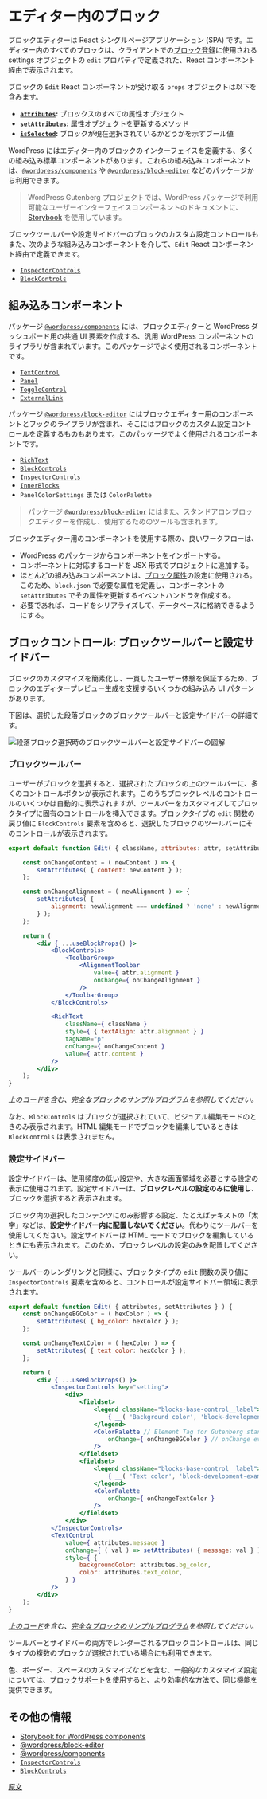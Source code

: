 <!-- 
# The block in the Editor
 -->
# エディター内のブロック

<!-- 
The Block Editor is a React Single Page Application (SPA). Every block in the Editor is displayed through a React component defined in the `edit` property of the settings object used to [register the block](https://developer.wordpress.org/block-editor/getting-started/fundamentals/registration-of-a-block/#registering-a-block-with-javascript-client-side) on the client. 

 -->
ブロックエディターは React シングルページアプリケーション (SPA) です。エディター内のすべてのブロックは、クライアントでの[ブロック登録](https://ja.wordpress.org/team/handbook/block-editor/getting-started/fundamentals/registration-of-a-block/#JavaScript-%E3%81%AB%E3%82%88%E3%82%8B%E3%83%96%E3%83%AD%E3%83%83%E3%82%AF%E3%81%AE%E7%99%BB%E9%8C%B2%EF%BC%88%E3%82%AF%E3%83%A9%E3%82%A4%E3%82%A2%E3%83%B3%E3%83%88%E5%81%B4%EF%BC%89)に使用される settings オブジェクトの `edit` プロパティで定義された、React コンポーネント経由で表示されます。

<!-- 
The `props` object received by the block's `Edit` React component includes:

- **[`attributes`](https://developer.wordpress.org/block-editor/reference-guides/block-api/block-edit-save/#attributes):** An object of all the block's attributes.
- **[`setAttributes`](https://developer.wordpress.org/block-editor/reference-guides/block-api/block-edit-save/#setattributes):** A method to update the attributes object.
- **[`isSelected`](https://developer.wordpress.org/block-editor/reference-guides/block-api/block-edit-save/#isselected):** A boolean value that communicates whether the block is currently selected
 -->
ブロックの `Edit` React コンポーネントが受け取る `props` オブジェクトは以下を含みます。

- **[`attributes`](https://ja.wordpress.org/team/handbook/block-editor/reference-guides/block-api/block-edit-save/#%E5%B1%9E%E6%80%A7):** ブロックスのすべての属性オブジェクト
- **[`setAttributes`](https://ja.wordpress.org/team/handbook/block-editor/reference-guides/block-api/block-edit-save/#setAttributes):** 属性オブジェクトを更新するメソッド
- **[`isSelected`](https://ja.wordpress.org/team/handbook/block-editor/reference-guides/block-api/block-edit-save/#isSelected):** ブロックが現在選択されているかどうかを示すブール値

<!-- 
WordPress provides many built-in standard components that can be used to define the block interface in the Editor. These built-in components are available via packages such as [`@wordpress/components`](https://developer.wordpress.org/block-editor/reference-guides/packages/packages-components/) and [`@wordpress/block-editor`](https://developer.wordpress.org/block-editor/reference-guides/packages/packages-block-editor/).

 -->
WordPress にはエディター内のブロックのインターフェイスを定義する、多くの組み込み標準コンポーネントがあります。これらの組み込みコンポーネントは、[`@wordpress/components`](https://developer.wordpress.org/block-editor/reference-guides/packages/packages-components/) や [`@wordpress/block-editor`](https://developer.wordpress.org/block-editor/reference-guides/packages/packages-block-editor/) などのパッケージから利用できます。

<!-- 
<div class="callout">
	The WordPress Gutenberg project uses <a href="https://wordpress.github.io/gutenberg/?path=/docs/docs-introduction--page">Storybook</a> to document the user interface components that are available in WordPress packages.
</div>
 -->
> WordPress Gutenberg プロジェクトでは、WordPress パッケージで利用可能なユーザーインターフェイスコンポーネントのドキュメントに、<a href="https://wordpress.github.io/gutenberg/?path=/docs/docs-introduction--page">Storybook</a> を使用しています。

<!-- 
Custom settings controls for the block in the Block Toolbar or the Settings Sidebar can also be defined through this `Edit` React component via built-in components such as:

- [`InspectorControls`](https://github.com/WordPress/gutenberg/blob/HEAD/packages/block-editor/src/components/inspector-controls/README.md) 
- [`BlockControls`](https://github.com/WordPress/gutenberg/tree/trunk/packages/block-editor/src/components/block-controls) 
 -->
ブロックツールバーや設定サイドバーのブロックのカスタム設定コントロールもまた、次のような組み込みコンポーネントを介して、`Edit` React コンポーネント経由で定義できます。
- [`InspectorControls`](https://github.com/WordPress/gutenberg/blob/HEAD/packages/block-editor/src/components/inspector-controls/README.md)
- [`BlockControls`](https://github.com/WordPress/gutenberg/tree/trunk/packages/block-editor/src/components/block-controls)

<!-- 
## Built-in components
 -->
## 組み込みコンポーネント

<!-- 
The package [`@wordpress/components`](https://developer.wordpress.org/block-editor/reference-guides/packages/packages-components/) includes a library of generic WordPress components to create common UI elements for the Block Editor and the WordPress dashboard. Some of the  most commonly used components from this package are:
 -->
パッケージ [`@wordpress/components`](https://developer.wordpress.org/block-editor/reference-guides/packages/packages-components/) には、ブロックエディターと WordPress ダッシュボード用の共通 UI 要素を作成する、汎用 WordPress コンポーネントのライブラリが含まれています。このパッケージでよく使用されるコンポーネントです。

- [`TextControl`](https://wordpress.github.io/gutenberg/?path=/docs/components-textcontrol--docs) 
- [`Panel`](https://wordpress.github.io/gutenberg/?path=/docs/components-panel--docs)
- [`ToggleControl`](https://wordpress.github.io/gutenberg/?path=/docs/components-togglecontrol--docs)
- [`ExternalLink`](https://wordpress.github.io/gutenberg/?path=/docs/components-externallink--docs)

<!-- 
The package [`@wordpress/block-editor`](https://developer.wordpress.org/block-editor/reference-guides/packages/packages-block-editor/) includes a library of components and hooks for the Block Editor, including those to define custom settings controls for the block. Some of the components most commonly used from this package are:
 -->
パッケージ [`@wordpress/block-editor`](https://developer.wordpress.org/block-editor/reference-guides/packages/packages-block-editor/) にはブロックエディター用のコンポーネントとフックのライブラリが含まれ、そこにはブロックのカスタム設定コントロールを定義するものもあります。このパッケージでよく使用されるコンポーネントです。

<!-- 
- [`RichText`](https://github.com/WordPress/gutenberg/blob/HEAD/packages/block-editor/src/components/rich-text/README.md)
- [`BlockControls`](https://github.com/WordPress/gutenberg/tree/trunk/packages/block-editor/src/components/block-controls)
- [`InspectorControls`](https://github.com/WordPress/gutenberg/blob/HEAD/packages/block-editor/src/components/inspector-controls/README.md)
- [`InnerBlocks`](https://github.com/WordPress/gutenberg/blob/HEAD/packages/block-editor/src/components/inner-blocks/README.md)
- `PanelColorSettings` or `ColorPalette`
 -->
- [`RichText`](https://github.com/WordPress/gutenberg/blob/HEAD/packages/block-editor/src/components/rich-text/README.md)
- [`BlockControls`](https://github.com/WordPress/gutenberg/tree/trunk/packages/block-editor/src/components/block-controls)
- [`InspectorControls`](https://github.com/WordPress/gutenberg/blob/HEAD/packages/block-editor/src/components/inspector-controls/README.md)
- [`InnerBlocks`](https://github.com/WordPress/gutenberg/blob/HEAD/packages/block-editor/src/components/inner-blocks/README.md)
- `PanelColorSettings` または `ColorPalette`

<!-- 
<div class="callout callout-info">
	The package <a href="https://developer.wordpress.org/block-editor/reference-guides/packages/packages-block-editor/"><code>@wordpress/block-editor</code></a> also provides the tools to create and use standalone block editors.
</div>
 -->
> パッケージ [`@wordpress/block-editor`](https://developer.wordpress.org/block-editor/reference-guides/packages/packages-block-editor/) にはまた、スタンドアロンブロックエディターを作成し、使用するためのツールも含まれます。

<!-- 
A good workflow when using a component for the Block Editor is:

- Import the component from a WordPress package.
- Add the corresponding code for the component to your project in JSX format.
- Most built-in components will be used to set [block attributes](https://developer.wordpress.org/block-editor/getting-started/fundamentals/block-json/#using-attributes-to-store-block-data), so define any necessary attributes in `block.json` and create event handlers to update those attributes with `setAttributes` in your component.
- Adapt the code to be serialized and stored in the database if needed.
 -->
ブロックエディター用のコンポーネントを使用する際の、良いワークフローは、

- WordPress のパッケージからコンポーネントをインポートする。
- コンポーネントに対応するコードを JSX 形式でプロジェクトに追加する。
- ほとんどの組み込みコンポーネントは、[ブロック属性](https://ja.wordpress.org/team/handbook/block-editor/getting-started/fundamentals/block-json/#attributes-%E3%82%92%E4%BD%BF%E7%94%A8%E3%81%97%E3%81%9F%E3%83%96%E3%83%AD%E3%83%83%E3%82%AF%E3%83%87%E3%83%BC%E3%82%BF%E3%81%AE%E4%BF%9D%E5%AD%98)の設定に使用される。このため、`block.json` で必要な属性を定義し、コンポーネントの `setAttributes` でその属性を更新するイベントハンドラを作成する。
- 必要であれば、コードをシリアライズして、データベースに格納できるようにする。

<!-- 
## Block Controls: Block Toolbar and Settings Sidebar
 -->
## ブロックコントロール: ブロックツールバーと設定サイドバー

<!-- 
To simplify block customization and ensure a consistent user experience, there are several built-in UI patterns to help generate the Editor preview of a block. 
 -->
ブロックのカスタマイズを簡素化し、一貫したユーザー体験を保証するため、ブロックのエディタープレビュー生成を支援するいくつかの組み込み UI パターンがあります。

<!-- 
The image below details the Block Toolbar and the Settings Sidebar of a selected Paragraph block.
 -->
下図は、選択した段落ブロックのブロックツールバーと設定サイドバーの詳細です。

<!-- 
![Diagram showing the Block Toolbar and the Settings Sidebar when a Paragraph block is selected](https://developer.wordpress.org/files/2023/12/block-toolbar-settings-sidebar.png)
 -->
![段落ブロック選択時のブロックツールバーと設定サイドバーの図解](https://developer.wordpress.org/files/2023/12/block-toolbar-settings-sidebar.png)

<!-- 
### Block Toolbar
 -->
### ブロックツールバー

<!-- 
When the user selects a block, a number of control buttons may be shown in a toolbar above the selected block. Some of these block-level controls may be included automatically, but you can also customize the toolbar to include controls specific to your block type. If the return value of your block type's `Edit` function includes a `BlockControls` element, those controls will be shown in the selected block's toolbar.
 -->
ユーザーがブロックを選択すると、選択されたブロックの上のツールバーに、多くのコントロールボタンが表示されます。このうちブロックレベルのコントロールのいくつかは自動的に表示されますが、ツールバーをカスタマイズしてブロックタイプに固有のコントロールを挿入できます。ブロックタイプの `edit` 関数の戻り値に `BlockControls` 要素を含めると、選択したブロックのツールバーにそのコントロールが表示されます。

```jsx
export default function Edit( { className, attributes: attr, setAttributes } ) {

	const onChangeContent = ( newContent ) => {
		setAttributes( { content: newContent } );
	};

	const onChangeAlignment = ( newAlignment ) => {
		setAttributes( {
			alignment: newAlignment === undefined ? 'none' : newAlignment,
		} );
	};

	return (
		<div { ...useBlockProps() }>
			<BlockControls>
				<ToolbarGroup>
					<AlignmentToolbar
						value={ attr.alignment }
						onChange={ onChangeAlignment }
					/>
				</ToolbarGroup>
			</BlockControls>

			<RichText
				className={ className }
				style={ { textAlign: attr.alignment } }
				tagName="p"
				onChange={ onChangeContent }
				value={ attr.content }
			/>
		</div>
	);
}
```

<!-- 
_See the [full block example](https://github.com/WordPress/block-development-examples/tree/trunk/plugins/block-toolbar-ab967f) of the [code above](https://github.com/WordPress/block-development-examples/blob/trunk/plugins/block-toolbar-ab967f/src/edit.js)._
 -->
_[上のコード](https://github.com/WordPress/block-development-examples/blob/trunk/plugins/block-toolbar-ab967f/src/edit.js)を含む、[完全なブロックのサンプルプログラム](https://github.com/WordPress/block-development-examples/tree/trunk/plugins/block-toolbar-ab967f)を参照してください。_

<!-- 
Note that `BlockControls` is only visible when the block is currently selected and in visual editing mode. `BlockControls` are not shown when editing a block in HTML editing mode.
 -->
なお、`BlockControls` はブロックが選択されていて、ビジュアル編集モードのときのみ表示されます。HTML 編集モードでブロックを編集しているときは `BlockControls` は表示されません。

<!-- 
### Settings Sidebar
 -->
### 設定サイドバー

<!-- 
The Settings Sidebar is used to display less-often-used settings or those that require more screen space. The Settings Sidebar should be used for **block-level settings only** and is shown when a block is selected.
 -->
設定サイドバーは、使用頻度の低い設定や、大きな画面領域を必要とする設定の表示に使用されます。設定サイドバーは、**ブロックレベルの設定のみに使用し**、ブロックを選択すると表示されます。

<!-- 
If a setting only affects selected content inside a block, such as "bolding" text, **do not place the setting inside the Settings Sidebar**. Use a toolbar instead. The Settings Sidebar is displayed even when editing a block in HTML mode, so it should only contain block-level settings.
 -->
ブロック内の選択したコンテンツにのみ影響する設定、たとえばテキストの「太字」などは、**設定サイドバー内に配置しないでください**。代わりにツールバーを使用してください。設定サイドバーは HTML モードでブロックを編集しているときにも表示されます。このため、ブロックレベルの設定のみを配置してください。

<!-- 
The Block Tab is shown in place of the Document Tab when a block is selected.
 -->
<!-- 
ブロックを選択すると、ドキュメントタブの代わりにブロックタブが表示されます。
 -->
<!-- 
Similar to rendering a toolbar, if you include an `InspectorControls` component in the `return` value of your block type's `Edit` function, those controls will be shown in the Settings Sidebar region.
 -->
ツールバーのレンダリングと同様に、ブロックタイプの `edit` 関数の戻り値に `InspectorControls` 要素を含めると、コントロールが設定サイドバー領域に表示されます。

```jsx
export default function Edit( { attributes, setAttributes } ) {
	const onChangeBGColor = ( hexColor ) => {
		setAttributes( { bg_color: hexColor } );
	};

	const onChangeTextColor = ( hexColor ) => {
		setAttributes( { text_color: hexColor } );
	};

	return (
		<div { ...useBlockProps() }>
			<InspectorControls key="setting">
				<div>
					<fieldset>
						<legend className="blocks-base-control__label">
							{ __( 'Background color', 'block-development-examples' ) }
						</legend>
						<ColorPalette // Element Tag for Gutenberg standard color selector
							onChange={ onChangeBGColor } // onChange event callback
						/>
					</fieldset>
					<fieldset>
						<legend className="blocks-base-control__label">
							{ __( 'Text color', 'block-development-examples' ) }
						</legend>
						<ColorPalette
							onChange={ onChangeTextColor }
						/>
					</fieldset>
				</div>
			</InspectorControls>
			<TextControl
				value={ attributes.message }
				onChange={ ( val ) => setAttributes( { message: val } ) }
				style={ {
					backgroundColor: attributes.bg_color,
					color: attributes.text_color,
				} }
			/>
		</div>
	);
}
```
<!-- 
_See the [full block example](https://github.com/WordPress/block-development-examples/tree/trunk/plugins/settings-sidebar-82c525) of the [code above](https://github.com/WordPress/block-development-examples/blob/trunk/plugins/settings-sidebar-82c525/src/edit.js)._
 -->

_[上のコード](https://github.com/WordPress/block-development-examples/blob/trunk/plugins/settings-sidebar-82c525/src/edit.js)を含む、[完全なブロックのサンプルプログラム](https://github.com/WordPress/block-development-examples/tree/trunk/plugins/settings-sidebar-82c525)を参照してください。_

<!-- 
Block controls rendered in both the toolbar and sidebar will also be available when multiple blocks of the same type are selected.
 -->
ツールバーとサイドバーの両方でレンダーされるブロックコントロールは、同じタイプの複数のブロックが選択されている場合にも利用できます。

<!-- 
<div class="callout callout-note">
	For common customization settings, including color, border, spacing, and more, you can rely on <a href="https://developer.wordpress.org/block-editor/getting-started/fundamentals/block-json/#enable-ui-settings-panels-for-the-block-with-supports">block supports</a> instead of a custom solution. Block supports provide a consistent UI with the same functionality as other Core blocks.
</div>
 -->
色、ボーダー、スペースのカスタマイズなどを含む、一般的なカスタマイズ設定については、<a href="https://ja.wordpress.org/team/handbook/block-editor/getting-started/fundamentals/block-json/#supports-%E3%81%AB%E3%82%88%E3%82%8B%E3%83%96%E3%83%AD%E3%83%83%E3%82%AF%E3%81%AE-UI-%E8%A8%AD%E5%AE%9A%E3%83%91%E3%83%8D%E3%83%AB%E3%81%AE%E6%9C%89%E5%8A%B9%E5%8C%96">ブロックサポート</a>を使用すると、より効率的な方法で、同じ機能を提供できます。

<!-- 
## Additional resources
 -->
## その他の情報

- [Storybook for WordPress components](https://wordpress.github.io/gutenberg/?path=/docs/docs-introduction--page)
- [@wordpress/block-editor](https://developer.wordpress.org/block-editor/reference-guides/packages/packages-block-editor/)
- [@wordpress/components](https://developer.wordpress.org/block-editor/reference-guides/packages/packages-components/)
- [`InspectorControls`](https://github.com/WordPress/gutenberg/blob/HEAD/packages/block-editor/src/components/inspector-controls/README.md)
- [`BlockControls`](https://github.com/WordPress/gutenberg/tree/trunk/packages/block-editor/src/components/block-controls)

[原文](https://github.com/WordPress/gutenberg/blob/trunk/docs/getting-started/fundamentals/block-in-the-editor.md)
